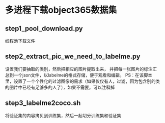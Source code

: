 # 多进程下载object365数据集
## step1_pool_download.py
线程池下载文件

## step2_extract_pic_we_need_to_labelme.py
设置我们要抽取的类别，然后把相应的图片提取出来，
并把每一张图片的标注汇总到一个json文件，以labelme的格式存储，便于观看和编辑。
PS：在该脚本里，设置了一个个性化的过滤图像的需求（如果仅仅有人，过滤，因为包含别的类的图片中已经有足够多的人了），如果不需要，可以注释掉

## step3_labelme2coco.sh
将验证集的内容拷贝到训练集，然后一起切分训练集和验证集
